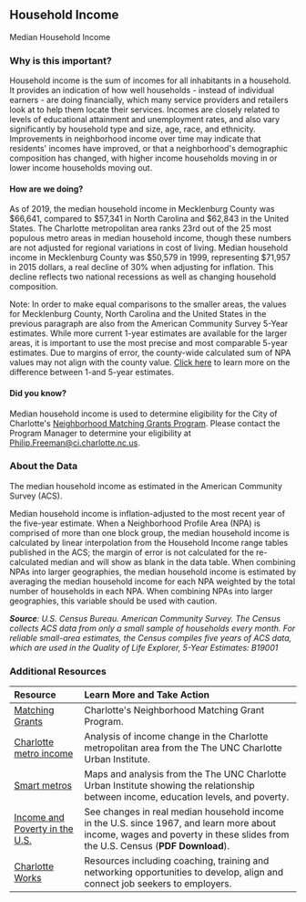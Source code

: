 ## Household Income
Median Household Income

### Why is this important?
Household income is the sum of incomes for all inhabitants in a household. It provides an indication of how well households - instead of individual earners - are doing financially, which many service providers and retailers look at to help them locate their services. Incomes are closely related to levels of educational attainment and unemployment rates, and also vary significantly by household type and size, age, race, and ethnicity. Improvements in neighborhood income over time may indicate that residents' incomes have improved, or that a neighborhood's demographic composition has changed, with higher income households moving in or lower income households moving out.

#### How are we doing?
As of 2019, the median household income in Mecklenburg County was $66,641, compared to $57,341 in North Carolina and $62,843 in the United States. The Charlotte metropolitan area ranks 23rd out of the 25 most populous metro areas in median household income, though these numbers are not adjusted for regional variations in cost of living. Median household income in Mecklenburg County was $50,579 in 1999, representing $71,957 in 2015 dollars, a real decline of 30% when adjusting for inflation. This decline reflects two national recessions as well as changing household composition.

Note: In order to make equal comparisons to the smaller areas, the values for Mecklenburg County, North Carolina and the United States in the previous paragraph are also from the American Community Survey 5-Year estimates. While more current 1-year estimates are available for the larger areas, it is important to use the most precise and most comparable 5-year estimates. Due to margins of error, the county-wide calculated sum of NPA values may not align with the county value. [Click here]( http://www.census.gov/programs-surveys/acs/guidance/estimates.html/) to learn more on the difference between 1-and 5-year estimates.

#### Did you know?
Median household income is used to determine eligibility for the City of Charlotte's [Neighborhood Matching Grants Program](http://charlottenc.gov/HNS/CE/CommunityInfo/Pages/default.aspx). Please contact the Program Manager to determine your eligibility at <Philip.Freeman@ci.charlotte.nc.us>.


### About the Data
The median household income as estimated in the American Community Survey (ACS).

Median household income is inflation-adjusted to the most recent year of the five-year estimate. When a Neighborhood Profile Area (NPA) is comprised of more than one block group, the median household income is calculated by linear interpolation from the Household Income range tables published in the ACS; the margin of error is not calculated for the re-calculated median and will show as blank in the data table. When combining NPAs into larger geographies, the median household income is estimated by averaging the median household income for each NPA weighted by the total number of households in each NPA. When combining NPAs into larger geographies, this variable should be used with caution.

_**Source**: U.S. Census Bureau. American Community Survey. The Census collects ACS data from only a small sample of households every month. For reliable small-area estimates, the Census compiles five years of ACS data, which are used in the Quality of Life Explorer, 5-Year Estimates: B19001_

### Additional Resources
|Resource | Learn More and Take Action |
|:--- | :--- |
|[Matching Grants](http://charlottenc.gov/HNS/CE/CommunityInfo/Pages/default.aspx)| Charlotte's Neighborhood Matching Grant Program.
|[Charlotte metro income](https://ui.uncc.edu/story/has-charlotte-metro-income-really-declined)| Analysis of income change in the Charlotte metropolitan area from the The UNC Charlotte Urban Institute.
|[Smart metros](https://ui.uncc.edu/story/smart-metros-charlotte-and-north-carolina)| Maps and analysis from the The UNC Charlotte Urban Institute showing the relationship between income, education levels, and poverty.
|[Income and Poverty in the U.S.](http://www.census.gov/content/dam/Census/newsroom/press-kits/2014/20140916_ip_slides_plot_points.pdf) |See changes in real median household income in the U.S. since 1967, and learn more about income, wages and poverty in these slides from the U.S. Census (**PDF Download**).
|[Charlotte Works](http://www.charlotteworks.com/)| Resources including coaching, training and networking opportunities to develop, align and connect job seekers to employers.
